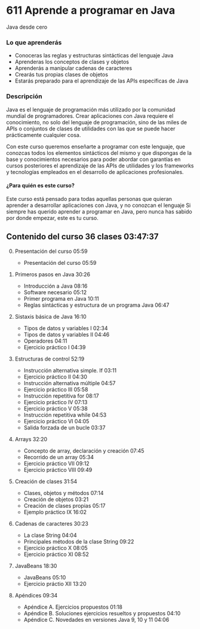 # 611 Aprende a programar en Java 

Java desde cero

### Lo que aprenderás

* Conoceras las reglas y estructuras sintácticas del lenguaje Java
* Aprenderas los conceptos de clases y objetos
* Aprenderás a manipular cadenas de caracteres
* Crearás tus propias clases de objetos
* Estarás preparado para el aprendizaje de las APIs específicas de Java

### Descripción

Java es el lenguaje de programación más utilizado por la comunidad mundial de programadores. Crear aplicaciones con Java requiere el conocimiento, no solo del lenguaje de programación, sino de las miles de APIs o conjuntos de clases de utilidades con las que se puede hacer prácticamente cualquier cosa.

Con este curso queremos enseñarte a programar con este lenguaje, que conozcas todos los elementos sintácticos del mismo y que dispongas de la base y conocimientos necesarios para poder abordar con garantías en cursos posteriores el aprendizaje de las APIs de utilidades y los frameworks y tecnologías empleados en el desarrollo de aplicaciones profesionales.

#### ¿Para quién es este curso?

Este curso está pensado para todas aquellas personas que quieran aprender a desarrollar aplicaciones con Java, y no conozcan el lenguaje
Si siempre has querido aprender a programar en Java, pero nunca has sabido por donde empezar, este es tu curso.

## Contenido del curso 36 clases 03:47:37

0. Presentación del curso 05:59
   * Presentación del curso 05:59

1. Primeros pasos en Java 30:26
   * Introducción a Java 08:16
   * Software necesario  05:12
   * Primer programa en Java 10:11
   * Reglas sintácticas y estructura de un programa Java 06:47

2. Sistaxis básica de Java 16:10
   * Tipos de datos y variables I 02:34
   * Tipos de datos y variables II 04:46
   * Operadores 04:11
   * Ejercicio práctico I 04:39

3. Estructuras de control 52:19
   * Instrucción alternativa simple. If 03:11
   * Ejercicio práctico II 04:30
   * Instrucción alternativa múltiple 04:57
   * Ejercicio práctico III 05:58
   * Instrucción repetitiva for 08:17
   * Ejercicio práctico IV 07:13
   * Ejercicio práctico V 05:38
   * Instrucción repetitiva while 04:53
   * Ejercicio práctico VI 04:05
   * Salida forzada de un bucle 03:37

4. Arrays 32:20
   * Concepto de array, declaración y creación 07:45
   * Recorrido de un array 05:34
   * Ejercicio práctico VII 09:12
   * Ejercicio práctico VIII 09:49

5. Creación de clases 31:54
   * Clases, objetos y métodos 07:14
   * Creación de objetos 03:21
   * Creación de clases propias 05:17
   * Ejemplo práctico IX 16:02

6. Cadenas de caracteres 30:23
   * La clase String 04:04
   * Principales métodos de la clase String 09:22
   * Ejercicio práctico X 08:05
   * Ejercicio práctico XI 08:52

7. JavaBeans 18:30
   * JavaBeans 05:10
   * Ejercicio práctio XII 13:20

8. Apéndices 09:34
   * Apéndice A. Ejercicios propuestos 01:18
   * Apéndice B. Soluciones ejercicios resueltos y propuestos 04:10
   * Apéndice C. Novedades en versiones Java 9, 10 y 11 04:06
